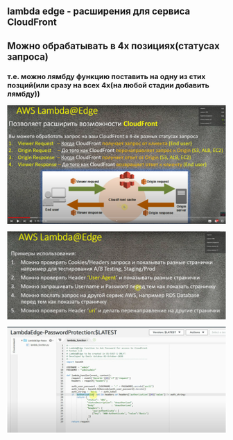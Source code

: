 ## lambda edge - расширения для сервиса CloudFront

## Можно обрабатывать в 4х позициях(статусах запроса)

### т.е. можно лямбду функцию поставить на одну из єтих позций(или сразу на всех 4х(на любой стадии добавить лямбду))

![img_2.png](imgs/img_2.png)

![img_3.png](imgs/img_3.png)

![img_4.png](imgs/img_4.png)


